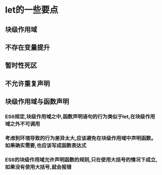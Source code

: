 # let的一些要点
## 块级作用域
## 不存在变量提升
## 暂时性死区
## 不允许重复声明
## 块级作用域与函数声明
### ES6规定,块级作用域之中,函数声明语句的行为类似于let,在块级作用域之外不可调用
### 考虑到环境导致的行为差异太大,应该避免在块级作用域中声明函数。如果确实需要,也应该写成函数表达式
### ES6的块级作用域允许声明函数的规则,只在使用大括号的情况下成立,如果没有使用大括号,就会报错